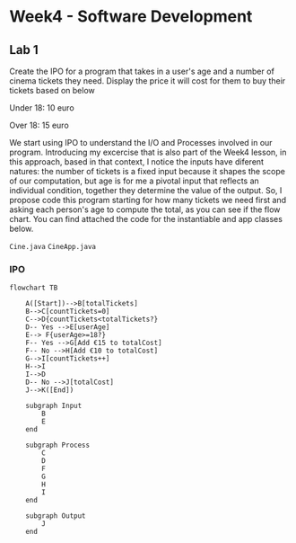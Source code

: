# Week4 - Software Development

## Lab 1
Create the IPO for a program that takes in a user's age and a number of cinema tickets they need. Display the price it will cost for them to buy their tickets based on below

Under 18: 10 euro

Over 18: 15 euro


We start using IPO to understand the I/O and Processes involved in our program. Introducing my excercise that is also part of the Week4 lesson, in this approach, based in that context, I notice the inputs have diferent natures: the number of tickets is a fixed input because it shapes the scope of our computation, but age is for me a pivotal input that reflects an individual condition, together they determine the value of the output. So, I propose code this program starting for how many tickets we need first and asking each person's age to compute the total, as you can see if the flow chart. You can find attached the code for the instantiable and app classes below.


`Cine.java`
`CineApp.java`


### IPO
``` mermaid
flowchart TB

    A([Start])-->B[totalTickets]
    B-->C[countTickets=0]
    C-->D{countTickets<totalTickets?}
    D-- Yes -->E[userAge]
    E--> F{userAge>=18?}
    F-- Yes -->G[Add €15 to totalCost]
    F-- No -->H[Add €10 to totalCost]
    G-->I[countTickets++]
    H-->I
    I-->D
    D-- No -->J[totalCost]
    J-->K([End])

    subgraph Input
        B
        E
    end

    subgraph Process
        C
        D
        F
        G
        H
        I
    end

    subgraph Output
        J
    end

```


